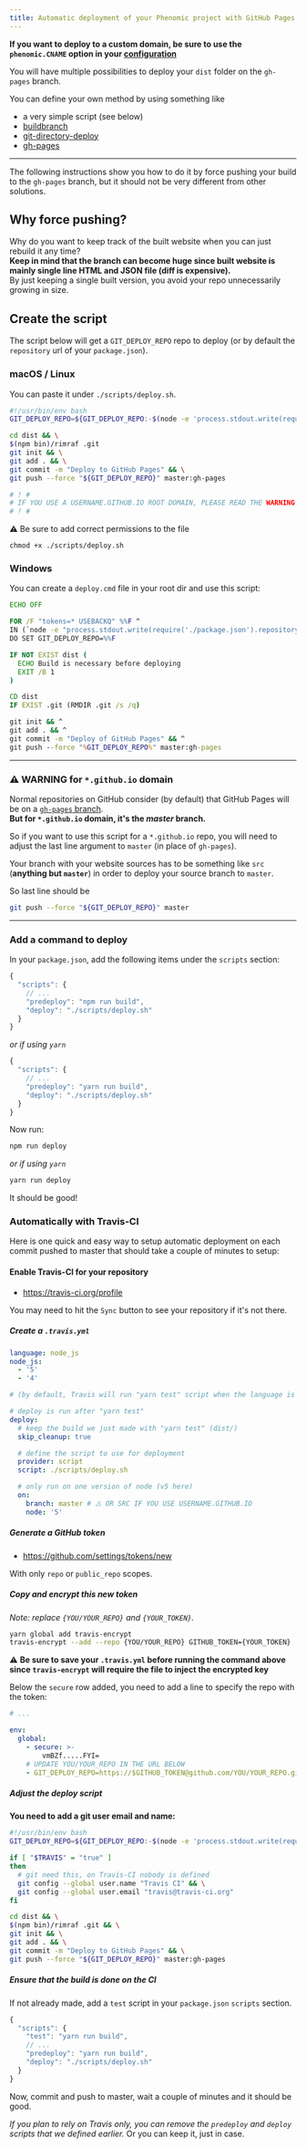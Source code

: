```yaml
---
title: Automatic deployment of your Phenomic project with GitHub Pages
---
```


**If you want to deploy to a custom domain, be sure to use the ``phenomic.CNAME`` option in your
[configuration](../configuration/)**

You will have multiple possibilities to deploy your `dist` folder on the
`gh-pages` branch.

You can define your own method by using something like
- a very simple script (see below)
- [buildbranch](https://www.npmjs.com/package/buildbranch)
- [git-directory-deploy](https://github.com/X1011/git-directory-deploy)
- [gh-pages](https://www.npmjs.com/package/gh-pages)

---

The following instructions show you how to do it by force pushing your build to
the ``gh-pages`` branch,
but it should not be very different from other solutions.

## Why force pushing?

Why do you want to keep track of the built website when you can just rebuild
it any time?  
**Keep in mind that the branch can become huge since built website is mainly
single line HTML and JSON file (diff is expensive).**  
By just keeping a single built version, you avoid your repo unnecessarily growing in size.

## Create the script

The script below will get a ``GIT_DEPLOY_REPO`` repo to deploy (or by default
the ``repository`` url of your ``package.json``).

### macOS / Linux

You can paste it under ``./scripts/deploy.sh``.

```sh
#!/usr/bin/env bash
GIT_DEPLOY_REPO=${GIT_DEPLOY_REPO:-$(node -e 'process.stdout.write(require("./package.json").repository)')}

cd dist && \
$(npm bin)/rimraf .git
git init && \
git add . && \
git commit -m "Deploy to GitHub Pages" && \
git push --force "${GIT_DEPLOY_REPO}" master:gh-pages

# ! #
# IF YOU USE A USERNAME.GITHUB.IO ROOT DOMAIN, PLEASE READ THE WARNING BELOW
# ! #
```

⚠️ Be sure to add correct permissions to the file

```console
chmod +x ./scripts/deploy.sh
```

### Windows

You can create a `deploy.cmd` file in your root dir and use this script:

```cmd
ECHO OFF

FOR /F "tokens=* USEBACKQ" %%F ^
IN (`node -e "process.stdout.write(require('./package.json').repository)"`) ^
DO SET GIT_DEPLOY_REPO=%%F

IF NOT EXIST dist (
  ECHO Build is necessary before deploying
  EXIT /B 1
)

CD dist
IF EXIST .git (RMDIR .git /s /q)

git init && ^
git add . && ^
git commit -m "Deploy of GitHub Pages" && ^
git push --force "%GIT_DEPLOY_REPO%" master:gh-pages
```

---

### ⚠️ WARNING for ``*.github.io`` domain

Normal repositories on GitHub consider (by default) that GitHub Pages will be
on a [``gh-pages`` branch](](https://help.github.com/articles/user-organization-and-project-pages/)).  
**But for ``*.github.io`` domain, it's the _master_ branch.**

So if you want to use this script for a ``*.github.io`` repo, you will need to
adjust the last line argument to ``master`` (in place of ``gh-pages``).

Your branch with your website sources has to be something like `src`
(**anything but ``master``**) in order to deploy your source branch to
``master``.

So last line should be

```sh
git push --force "${GIT_DEPLOY_REPO}" master
```

---

### Add a command to deploy

In your `package.json`, add the following items under the `scripts` section:

```js
{
  "scripts": {
    // ...
    "predeploy": "npm run build",
    "deploy": "./scripts/deploy.sh"
  }
}
```
_or if using `yarn`_
```js
{
  "scripts": {
    // ...
    "predeploy": "yarn run build",
    "deploy": "./scripts/deploy.sh"
  }
}
```

Now run:

```sh
npm run deploy
```
_or if using `yarn`_
```sh
yarn run deploy
```

It should be good!

### Automatically with Travis-CI

Here is one quick and easy way to setup automatic deployment on each commit
pushed to master that should take a couple of minutes to setup:

#### Enable Travis-CI for your repository

- https://travis-ci.org/profile

You may need to hit the `Sync` button to see your repository if it's not there.

##### Create a `.travis.yml`

```yml
language: node_js
node_js:
  - '5'
  - '4'

# (by default, Travis will run "yarn test" script when the language is node_js)

# deploy is run after "yarn test"
deploy:
  # keep the build we just made with "yarn test" (dist/)
  skip_cleanup: true

  # define the script to use for deployment
  provider: script
  script: ./scripts/deploy.sh

  # only run on one version of node (v5 here)
  on:
    branch: master # ⚠️ OR SRC IF YOU USE USERNAME.GITHUB.IO
    node: '5'
```

##### Generate a GitHub token

- https://github.com/settings/tokens/new

With only `repo` or `public_repo` scopes.

##### Copy and encrypt this new token

*Note: replace `{YOU/YOUR_REPO}` and `{YOUR_TOKEN}`.*

```sh
yarn global add travis-encrypt
travis-encrypt --add --repo {YOU/YOUR_REPO} GITHUB_TOKEN={YOUR_TOKEN}
```

⚠️ **Be sure to save your ``.travis.yml`` before running the command
above since ``travis-encrypt`` will require the file to inject the encrypted key**


Below the ``secure`` row added, you need to add a line to specify the repo with
the token:

```yml
# ...

env:
  global:
    - secure: >-
        vmBZf.....FYI=
    # UPDATE YOU/YOUR_REPO IN THE URL BELOW
    - GIT_DEPLOY_REPO=https://$GITHUB_TOKEN@github.com/YOU/YOUR_REPO.git
```

##### Adjust the deploy script

__You need to add a git user email and name:__

```sh
#!/usr/bin/env bash
GIT_DEPLOY_REPO=${GIT_DEPLOY_REPO:-$(node -e 'process.stdout.write(require("./package.json").repository)')}

if [ "$TRAVIS" = "true" ]
then
  # git need this, on Travis-CI nobody is defined
  git config --global user.name "Travis CI" && \
  git config --global user.email "travis@travis-ci.org"
fi

cd dist && \
$(npm bin)/rimraf .git && \
git init && \
git add . && \
git commit -m "Deploy to GitHub Pages" && \
git push --force "${GIT_DEPLOY_REPO}" master:gh-pages
```

##### Ensure that the build is done on the CI

If not already made, add a `test` script in your `package.json` `scripts`
section.

```js
{
  "scripts": {
    "test": "yarn run build",
    // ...
    "predeploy": "yarn run build",
    "deploy": "./scripts/deploy.sh"
  }
}
```

Now, commit and push to master, wait a couple of minutes and it should be good.

_If you plan to rely on Travis only, you can remove the `predeploy` and
`deploy` scripts that we defined earlier._
Or you can keep it, just in case.

